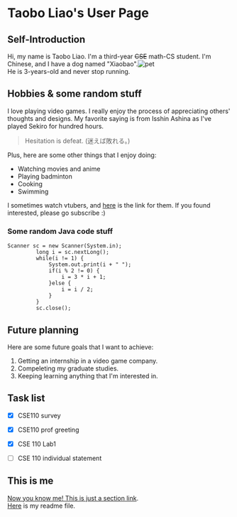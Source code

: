 # Taobo Liao's User Page 
## Self-Introduction
Hi, my name is Taobo Liao. I'm a third-year ~~CSE~~ math-CS student. I'm Chinese, and I have a dog named "Xiaobao".![pet](https://user-images.githubusercontent.com/59666193/134980727-3092fc11-eed7-46c5-a7f1-4d10b349d161.jpg)  
He is 3-years-old and never stop running.  
## Hobbies & some random stuff
I love playing video games. I really enjoy the process of appreciating others' thoughts and designs. My favorite saying is from Isshin Ashina as I've played Sekiro for hundred hours.  
> Hesitation is defeat. (迷えば敗れる。)  

Plus, here are some other things that I enjoy doing:  
- Watching movies and anime
- Playing badminton
- Cooking
- Swimming  

I sometimes watch vtubers, and [here](https://www.youtube.com/c/AsoulMoments) is the link for them. If you found interested, please go subscribe :)

### Some random Java code stuff  
```
Scanner sc = new Scanner(System.in);
	     long i = sc.nextLong();
	     while(i != 1) {
	    	 System.out.print(i + " ");
	    	 if(i % 2 != 0) {
	    		 i = 3 * i + 1;
	    	 }else {
	    		 i = i / 2;
	    	 }
	     }
	     sc.close();
```  
## Future planning  
Here are some future goals that I want to achieve:  
1. Getting an internship in a video game company.
2. Compeleting my graduate studies.
3. Keeping learning anything that I'm interested in.  

## Task list
- [x] CSE110 survey
- [X] CSE110 prof greeting
- [X] CSE 110 Lab1
- [ ] CSE 110 individual statement


## This is me  
[Now you know me! This is just a section link](#taobo-liao's-user-page).  
[Here](README.md) is my readme file.

